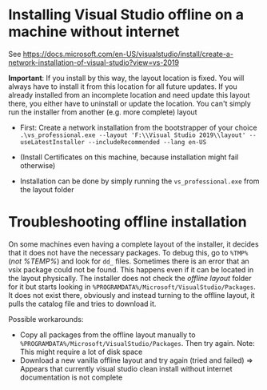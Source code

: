 Installing Visual Studio offline on a machine without internet
==============================
See https://docs.microsoft.com/en-US/visualstudio/install/create-a-network-installation-of-visual-studio?view=vs-2019

**Important**: If you install by this way, the layout location is fixed. You will always have to install it from this location for all future updates.
If you already installed from an incomplete location and need update this layout there, you either have to uninstall or update the location. You can't simply run the installer
from another (e.g. more complete) layout

* First: Create a network installation from the bootstrapper of your choice
  `.\vs_professional.exe --layout 'F:\\Visual Studio 2019\\layout' --useLatestInstaller --includeRecommended --lang en-US`
* (Install Certificates on this machine, because installation might fail otherwise)

* Installation can be done by simply running the `vs_professional.exe` from the layout folder

Troubleshooting offline installation
=================================
On some machines even having a complete layout of the installer, it decides that it does not have the necessary packages.
To debug this, go to `%TMP%` (*not %TEMP%*) and look for `dd_` files.
Sometimes there is an error that an vsix package could not be found. This happens even if it can be located in the layout physically.
The installer does not check the *offline layout* folder for it but starts looking in `%PROGRAMDATA%/Microsoft/VisualStudio/Packages`. 
It does not exist there, obviously and instead turning to the offline layout, it pulls the catalog file and tries to download it.

Possible workarounds:
* Copy all packages from the offline layout manually to `%PROGRAMDATA%/Microsoft/VisualStudio/Packages`. Then try again. Note: This might require a lot of disk space
* Download a new vanilla offline layout and try again (tried and failed) => Appears that currently visual studio clean install without internet documentation is not complete

